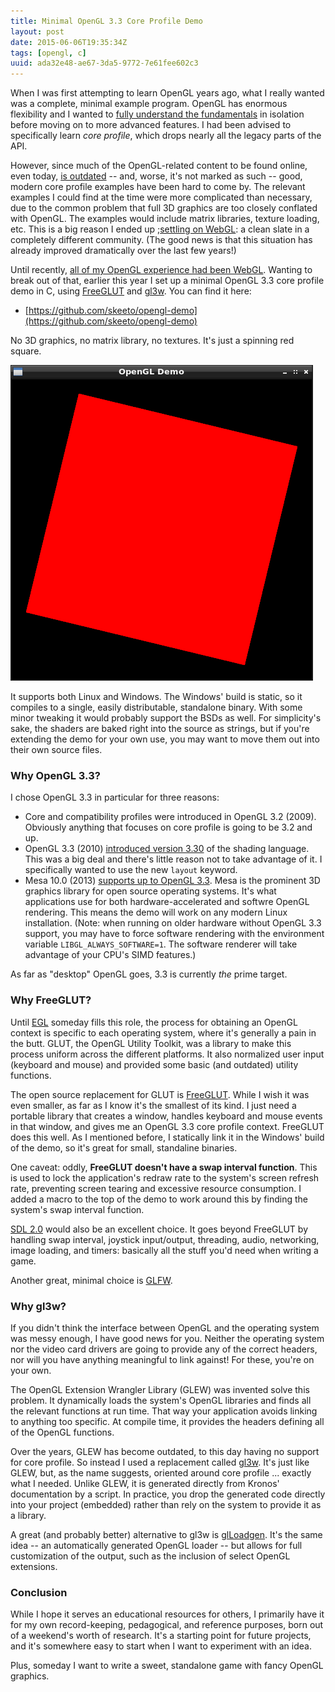 ```yaml
---
title: Minimal OpenGL 3.3 Core Profile Demo
layout: post
date: 2015-06-06T19:35:34Z
tags: [opengl, c]
uuid: ada32e48-ae67-3da5-9772-7e61fee602c3
---
```


When I was first attempting to learn OpenGL years ago, what I really
wanted was a complete, minimal example program. OpenGL has enormous
flexibility and I wanted to [fully understand the fundamentals][fund]
in isolation before moving on to more advanced features. I had been
advised to specifically learn *core profile*, which drops nearly all
the legacy parts of the API.

However, since much of the OpenGL-related content to be found online,
even today, [is outdated][outdated] -- and, worse, it's not marked as
such -- good, modern core profile examples have been hard to come by.
The relevant examples I could find at the time were more complicated
than necessary, due to the common problem that full 3D graphics are
too closely conflated with OpenGL. The examples would include matrix
libraries, texture loading, etc. This is a big reason I ended up
;[settling on WebGL][webgl]: a clean slate in a completely different
community. (The good news is that this situation has already improved
dramatically over the last few years!)

Until recently, [all of my OpenGL experience had been WebGL][tag].
Wanting to break out of that, earlier this year I set up a minimal
OpenGL 3.3 core profile demo in C, using [FreeGLUT][freeglut] and
[gl3w][gl3w]. You can find it here:

* [https://github.com/skeeto/opengl-demo](https://github.com/skeeto/opengl-demo)

No 3D graphics, no matrix library, no textures. It's just a spinning
red square.

![](/img/screenshot/opengl-demo.png)

It supports both Linux and Windows. The Windows' build is static, so
it compiles to a single, easily distributable, standalone binary. With
some minor tweaking it would probably support the BSDs as well. For
simplicity's sake, the shaders are baked right into the source as
strings, but if you're extending the demo for your own use, you may
want to move them out into their own source files.

### Why OpenGL 3.3?

I chose OpenGL 3.3 in particular for three reasons:

* Core and compatibility profiles were introduced in OpenGL 3.2
  (2009). Obviously anything that focuses on core profile is going to
  be 3.2 and up.
* OpenGL 3.3 (2010) [introduced version 3.30][gl330] of the shading
  language. This was a big deal and there's little reason not to take
  advantage of it. I specifically wanted to use the new `layout`
  keyword.
* Mesa 10.0 (2013) [supports up to OpenGL 3.3][mesa]. Mesa is the
  prominent 3D graphics library for open source operating systems.
  It's what applications use for both hardware-accelerated and softwre
  OpenGL rendering. This means the demo will work on any modern Linux
  installation. (Note: when running on older hardware without OpenGL
  3.3 support, you may have to force software rendering with the
  environment variable `LIBGL_ALWAYS_SOFTWARE=1`. The software
  renderer will take advantage of your CPU's SIMD features.)

As far as "desktop" OpenGL goes, 3.3 is currently *the* prime target.

### Why FreeGLUT?

Until [EGL][egl] someday fills this role, the process for obtaining an
OpenGL context is specific to each operating system, where it's
generally a pain in the butt. GLUT, the OpenGL Utility Toolkit, was a
library to make this process uniform across the different platforms.
It also normalized user input (keyboard and mouse) and provided some
basic (and outdated) utility functions.

The open source replacement for GLUT is [FreeGLUT][freeglut]. While I
wish it was even smaller, as far as I know it's the smallest of its
kind. I just need a portable library that creates a window, handles
keyboard and mouse events in that window, and gives me an OpenGL 3.3
core profile context. FreeGLUT does this well. As I mentioned before,
I statically link it in the Windows' build of the demo, so it's great
for small, standaline binaries.

One caveat: oddly, **FreeGLUT doesn't have a swap interval function**.
This is used to lock the application's redraw rate to the system's
screen refresh rate, preventing screen tearing and excessive resource
consumption. I added a macro to the top of the demo to work around
this by finding the system's swap interval function.

[SDL 2.0][sdl] would also be an excellent choice. It goes beyond
FreeGLUT by handling swap interval, joystick input/output, threading,
audio, networking, image loading, and timers: basically all the stuff
you'd need when writing a game.

Another great, minimal choice is [GLFW][glfw].

### Why gl3w?

If you didn't think the interface between OpenGL and the operating
system was messy enough, I have good news for you. Neither the
operating system nor the video card drivers are going to provide any
of the correct headers, nor will you have anything meaningful to link
against! For these, you're on your own.

The OpenGL Extension Wrangler Library (GLEW) was invented solve this
problem. It dynamically loads the system's OpenGL libraries and finds
all the relevant functions at run time. That way your application
avoids linking to anything too specific. At compile time, it provides
the headers defining all of the OpenGL functions.

Over the years, GLEW has become outdated, to this day having no
support for core profile. So instead I used a replacement called
[gl3w][gl3w]. It's just like GLEW, but, as the name suggests, oriented
around core profile ... exactly what I needed. Unlike GLEW, it is
generated directly from Kronos' documentation by a script. In
practice, you drop the generated code directly into your project
(embedded) rather than rely on the system to provide it as a library.

A great (and probably better) alternative to gl3w is
[glLoadgen][glloadgen]. It's the same idea -- an automatically
generated OpenGL loader -- but allows for full customization of the
output, such as the inclusion of select OpenGL extensions.

### Conclusion

While I hope it serves an educational resources for others, I
primarily have it for my own record-keeping, pedagogical, and
reference purposes, born out of a weekend's worth of research. It's a
starting point for future projects, and it's somewhere easy to start
when I want to experiment with an idea.

Plus, someday I want to write a sweet, standalone game with fancy
OpenGL graphics.


[webgl]: /blog/2013/06/10/
[tag]: /tags/webgl/
[freeglut]: http://freeglut.sourceforge.net/
[gl3w]: https://github.com/skaslev/gl3w
[fund]: http://www.skorks.com/2010/04/on-the-value-of-fundamentals-in-software-development/
[outdated]: http://www.shamusyoung.com/twentysidedtale/?p=23079
[gl330]: https://www.opengl.org/wiki/History_of_OpenGL#OpenGL_3.3_.282010.29
[mesa]: http://en.wikipedia.org/wiki/Mesa_%28computer_graphics%29#Implementations_of_rendering_APIs
[egl]: https://www.khronos.org/egl/
[sdl]: https://www.libsdl.org/
[glfw]: http://www.glfw.org/
[glloadgen]: https://bitbucket.org/alfonse/glloadgen/wiki/Home
